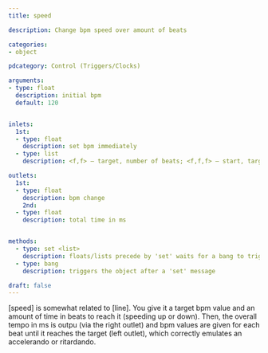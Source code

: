 ```yaml
---
title: speed

description: Change bpm speed over amount of beats

categories:
- object

pdcategory: Control (Triggers/Clocks)

arguments:
- type: float
  description: initial bpm
  default: 120


inlets:
  1st:
  - type: float
    description: set bpm immediately
  - type: list
    description: <f,f> — target, number of beats; <f,f,f> — start, target, number of beats

outlets:
  1st:
  - type: float
    description: bpm change
    2nd:
  - type: float
    description: total time in ms


methods:
  - type: set <list>
    description: floats/lists precede by 'set' waits for a bang to trigger
  - type: bang
    description: triggers the object after a 'set' message

draft: false
---
```


[speed] is somewhat related to [line]. You give it a target bpm value and an amount of time in beats to reach it (speeding up or down). Then, the overall tempo in ms is outpu (via the right outlet) and bpm values are given for each beat until it reaches the target (left outlet), which correctly emulates an accelerando or ritardando.
